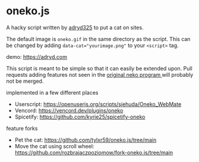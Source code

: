 # oneko.js

A hacky script written by [adryd325](https://github.com/adryd325) to put a cat on sites.

The default image is `oneko.gif` in the same directory as the script. This can be changed by adding `data-cat="yourimage.png"` to your `<script>` tag.

demo: https://adryd.com

This script is meant to be simple so that it can easily be extended upon. Pull requests adding features not seen in the [original neko program 
](https://en.wikipedia.org/wiki/Neko_(software)) will probably not be merged.

implemented in a few different places
  - Userscript: https://openuserjs.org/scripts/sjehuda/Oneko_WebMate
  - Vencord: https://vencord.dev/plugins/oneko
  - Spicetify: https://github.com/kyrie25/spicetify-oneko

feature forks
 - Pet the cat: https://github.com/tylxr59/oneko.js/tree/main
 - Move the cat using scroll wheel: https://github.com/rozbrajaczpoziomow/fork-oneko.js/tree/main
